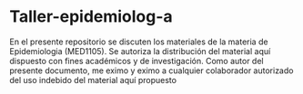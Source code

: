 # Taller-epidemiolog-a
En el presente repositorio se discuten los materiales de la materia de Epidemiologia (MED1105). Se autoriza la distribución del material aquí dispuesto con fines académicos y de investigación. Como autor del presente documento, me eximo y eximo a cualquier colaborador autorizado del uso indebido del material aquí propuesto  
